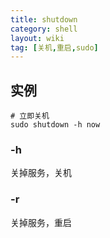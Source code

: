 ```yaml
---
title: shutdown
category: shell
layout: wiki
tag: [关机,重启,sudo]
---
```


## 实例

~~~ Text
# 立即关机
sudo shutdown -h now
~~~

### -h

关掉服务，关机

### -r

关掉服务，重启
